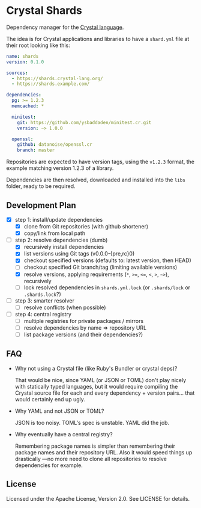 # Crystal Shards

Dependency manager for the [Crystal language](https://crystal-lang.org).

The idea is for Crystal applications and libraries to have a `shard.yml` file
at their root looking like this:

```yaml
name: shards
version: 0.1.0

sources:
  - https://shards.crystal-lang.org/
  - https://shards.example.com/

dependencies:
  pg: >= 1.2.3
  memcached: *

  minitest:
    git: https://github.com/ysbaddaden/minitest.cr.git
    version: ~> 1.0.0

  openssl:
    github: datanoise/openssl.cr
    branch: master
```

Repositories are expected to have version tags, using the `v1.2.3` format, the
example matching version 1.2.3 of a library.

Dependencies are then resolved, downloaded and installed into the `libs` folder,
ready to be required. 

## Development Plan

- [x] step 1: install/update dependencies
  - [x] clone from Git repositories (with github shortener)
  - [x] copy/link from local path

- [ ] step 2: resolve dependencies (dumb)
  - [x] recursively install dependencies
  - [x] list versions using Git tags (v0.0.0-{pre,rc}0)
  - [x] checkout specified versions (defaults to: latest version, then HEAD)
  - [ ] checkout specified Git branch/tag (limiting available versions)
  - [x] resolve versions, applying requirements (`*`, `>=`, `<=`, `<`, `>`, `~>`), recursively
  - [ ] lock resolved dependencies in `shards.yml.lock` (or `.shards/lock` or `.shards.lock`?)

- [ ] step 3: smarter resolver
  - [ ] resolve conflicts (when possible)

- [ ] step 4: central registry
  - [ ] multiple registries for private packages / mirrors
  - [ ] resolve dependencies by name => repository URL
  - [ ] list package versions (and their dependencies?)

## FAQ

- Why not using a Crystal file (like Ruby's Bundler or crystal deps)?

  That would be nice, since YAML (or JSON or TOML) don't play nicely with
  statically typed languages, but it would require compiling the Crystal
  source file for each and every dependency + version pairs... that would
  certainly end up ugly.

- Why YAML and not JSON or TOML?

  JSON is too noisy. TOML's spec is unstable. YAML did the job.

- Why eventually have a central registry?

  Remembering package names is simpler than remembering their package names and
  their repository URL. Also it would speed things up drastically —no more need
  to clone all repositories to resolve dependencies for example.

## License

Licensed under the Apache License, Version 2.0. See LICENSE for details.
